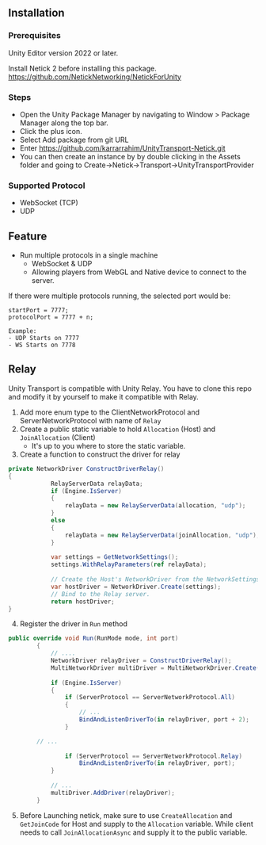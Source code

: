 ## Installation

### Prerequisites

Unity Editor version 2022 or later.

Install Netick 2 before installing this package.
https://github.com/NetickNetworking/NetickForUnity

### Steps

- Open the Unity Package Manager by navigating to Window > Package Manager along the top bar.
- Click the plus icon.
- Select Add package from git URL
- Enter https://github.com/karrarrahim/UnityTransport-Netick.git
- You can then create an instance by by double clicking in the Assets folder and going to Create->Netick->Transport->UnityTransportProvider

### Supported Protocol
- WebSocket (TCP)
- UDP

## Feature
- Run multiple protocols in a single machine
  - WebSocket & UDP
  - Allowing players from WebGL and Native device to connect to the server.

If there were multiple protocols running, the selected port would be:
```
startPort = 7777;
protocolPort = 7777 + n;

Example:
- UDP Starts on 7777
- WS Starts on 7778
```

## Relay
Unity Transport is compatible with Unity Relay. You have to clone this repo and modify it by yourself to make it compatible with Relay.

1. Add more enum type to the ClientNetworkProtocol and ServerNetworkProtocol with name of `Relay`
2. Create a public static variable to hold `Allocation` (Host) and `JoinAllocation` (Client)
   - It's up to you where to store the static variable.
4. Create a function to construct the driver for relay
```cs
private NetworkDriver ConstructDriverRelay()
{
			RelayServerData relayData;
			if (Engine.IsServer)
			{
				relayData = new RelayServerData(allocation, "udp");
			}
			else
			{
				relayData = new RelayServerData(joinAllocation, "udp");
			}
 
			var settings = GetNetworkSettings();
			settings.WithRelayParameters(ref relayData);
 
			// Create the Host's NetworkDriver from the NetworkSettings.
			var hostDriver = NetworkDriver.Create(settings);
			// Bind to the Relay server.
			return hostDriver;
}
```
4. Register the driver in `Run` method
```cs
public override void Run(RunMode mode, int port)
		{
			// ....
			NetworkDriver relayDriver = ConstructDriverRelay();
			MultiNetworkDriver multiDriver = MultiNetworkDriver.Create();
 
			if (Engine.IsServer)
			{
				if (ServerProtocol == ServerNetworkProtocol.All)
				{
					// ...
					BindAndListenDriverTo(in relayDriver, port + 2);
				}

        // ...
 
				if (ServerProtocol == ServerNetworkProtocol.Relay)
					BindAndListenDriverTo(in relayDriver, port);
			}
 
			// ...
			multiDriver.AddDriver(relayDriver);
		}
```
5. Before Launching netick, make sure to use `CreateAllocation` and `GetJoinCode` for Host and supply to the `Allocation` variable. While client needs to call `JoinAllocationAsync` and supply it to the public variable.


